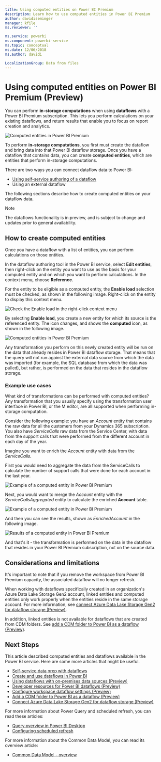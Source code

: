 ```yaml
---
title: Using computed entities on Power BI Premium
description: Learn how to use computed entities in Power BI Premium
author: davidiseminger
manager: kfile
ms.reviewer: ''

ms.service: powerbi
ms.component: powerbi-service
ms.topic: conceptual
ms.date: 12/06/2018
ms.author: davidi

LocalizationGroup: Data from files
---
```

# Using computed entities on Power BI Premium (Preview)

You can perform **in-storage computations** when using **dataflows** with a Power BI Premium subscription. This lets you perform calculations on your existing dataflows, and return results that enable you to focus on report creation and analytics. 

![Computed entities in Power BI Premium](media/service-dataflows-computed-entities-premium/computed-entities-premium_00.png)

To perform **in-storage computations**, you first must create the dataflow and bring data into that Power BI dataflow storage. Once you have a dataflow that contains data, you can create **computed entities**, which are entities that perform in-storage computations. 

There are two ways you can connect dataflow data to Power BI:

* [Using self-service authoring of a dataflow](service-dataflows-create-use.md)
* Using an external dataflow

The following sections describe how to create computed entities on your dataflow data.

> [!NOTE]
> The dataflows functionality is in preview, and is subject to change and updates prior to general availability.


## How to create computed entities 

Once you have a dataflow with a list of entities, you can perform calculations on those entities.

In the dataflow authoring tool in the Power BI service, select **Edit entities**, then right-click on the entity you want to use as the basis for your computed entity and on which you want to perform calculations. In the context menu, choose **Reference**.

For the entity to be eligible as a computed entity, the **Enable load** selection must be checked, as shown in the following image. Right-click on the entity to display this context menu.

![Check the Enable load in the right-click context menu](media/service-dataflows-computed-entities-premium/computed-entities-premium_01.png)

By selecting **Enable load**, you create a new entity for which its source is the referenced entity. The icon changes, and shows the **computed** icon, as shown in the following image.

![Computed entities in Power BI Premium](media/service-dataflows-computed-entities-premium/computed-entities-premium_00.png)

Any transformation you perform on this newly created entity will be run on the data that already resides in Power BI dataflow storage. That means that the query will not run against the external data source from which the data was imported (for example, the SQL database from which the data was pulled), but rather, is performed on the data that resides in the dataflow storage.

### Example use cases
What kind of transformations can be performed with computed entities? Any transformation that you usually specify using the transformation user interface in Power BI, or the M editor, are all supported when performing in-storage computation. 

Consider the following example: you have an *Account* entity that contains the raw data for all the customers from your Dynamics 365 subscription. You also have *ServiceCalls* raw data from the Service Center, with data from the support calls that were performed from the different account in each day of the year.

Imagine you want to enrich the *Account* entity with data from the *ServiceCalls*. 

First you would need to aggregate the data from the ServiceCalls to calculate the number of support calls that were done for each account in the last year. 

![Example of a computed entity in Power BI Premium](media/service-dataflows-computed-entities-premium/computed-entities-premium_02.png)

Next, you would want to merge the *Account* entity with the *ServiceCallsAggregated* entity to calculate the enriched **Account** table.

![Example of a computed entity in Power BI Premium](media/service-dataflows-computed-entities-premium/computed-entities-premium_03.png)

And then you can see the results, shown as *EnrichedAccount* in the following image.

![Results of a computed entity in Power BI Premium](media/service-dataflows-computed-entities-premium/computed-entities-premium_04.png)

And that's it - the transformation is performed on the data in the dataflow that resides in your Power BI Premium subscription, not on the source data.

## Considerations and limitations

It's important to note that if you remove the workspace from Power BI Premium capacity, the associated dataflow will no longer refresh. 

When working with dataflows specifically created in an organization's Azure Data Lake Storage Gen2 account, linked entities and computed entities only work properly when the entities reside in the same storage account. For more information, see [connect Azure Data Lake Storage Gen2 for dataflow storage (Preview)](service-dataflows-connect-azure-data-lake-storage-gen2.md).

In addition, linked entities is not available for dataflows that are created from CDM folders. See [add a CDM folder to Power BI as a dataflow (Preview)](service-dataflows-add-cdm-folder.md).

## Next Steps

This article described computed entities and dataflows available in the Power BI service. Here are some more articles that might be useful.

* [Self-service data prep with dataflows](service-dataflows-overview.md)
* [Create and use dataflows in Power BI](service-dataflows-create-use.md)
* [Using dataflows with on-premises data sources (Preview)](service-dataflows-on-premises-gateways.md)
* [Developer resources for Power BI dataflows (Preview)](service-dataflows-developer-resources.md)
* [Configure workspace dataflow settings (Preview)](service-dataflows-configure-workspace-storage-settings.md)
* [Add a CDM folder to Power BI as a dataflow (Preview)](service-dataflows-add-cdm-folder.md)
* [Connect Azure Data Lake Storage Gen2 for dataflow storage (Preview)](service-dataflows-connect-azure-data-lake-storage-gen2.md)

For more information about Power Query and scheduled refresh, you can read these articles:
* [Query overview in Power BI Desktop](desktop-query-overview.md)
* [Configuring scheduled refresh](refresh-scheduled-refresh.md)

For more information about the Common Data Model, you can read its overview article:
* [Common Data Model - overview ](https://docs.microsoft.com/powerapps/common-data-model/overview)

